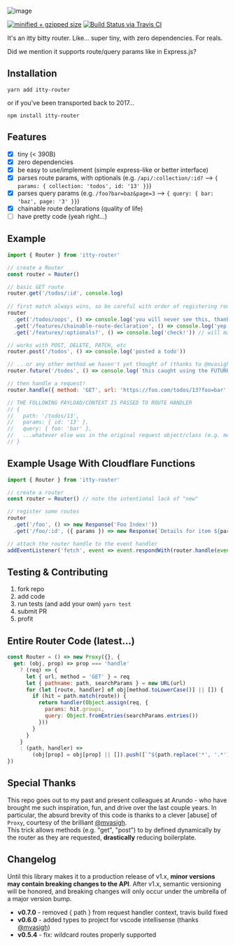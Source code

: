 ![image](https://user-images.githubusercontent.com/865416/79531114-fa0d8200-8036-11ea-824d-70d84164b00a.png)

[![minified + gzipped size](https://badgen.net/bundlephobia/minzip/itty-router)](https://bundlephobia.com/result?p=itty-router)
[![Build Status via Travis CI](https://travis-ci.org/kwhitley/itty-router.svg?branch=v0.x)](https://travis-ci.org/kwhitley/itty-router)  

It's an itty bitty router. Like... super tiny, with zero dependencies. For reals.

Did we mention it supports route/query params like in Express.js?

## Installation

```
yarn add itty-router
```

or if you've been transported back to 2017...
```
npm install itty-router
```

## Features
- [x] tiny (< 390B)
- [x] zero dependencies
- [x] be easy to use/implement (simple express-like or better interface)
- [x] parses route params, with optionals (e.g. `/api/:collection/:id?` --> `{ params: { collection: 'todos', id: '13' }}`)
- [x] parses query params (e.g. `/foo?bar=baz&page=3` --> `{ query: { bar: 'baz', page: '3' }}`)
- [x] chainable route declarations (quality of life)
- [ ] have pretty code (yeah right...)

## Example
```js
import { Router } from 'itty-router'

// create a Router
const router = Router()

// basic GET route
router.get('/todos/:id', console.log)
  
// first match always wins, so be careful with order of registering routes
router
  .get('/todos/oops', () => console.log('you will never see this, thanks to upstream /todos/:id'))
  .get('/features/chainable-route-declaration', () => console.log('yep!'))
  .get('/features/:optionals?', () => console.log('check!')) // will match /features and /features/14 both

// works with POST, DELETE, PATCH, etc
router.post('/todos', () => console.log('posted a todo'))

// ...or any other method we haven't yet thought of (thanks to @mvasigh implementation of Proxy <3)
router.future('/todos', () => console.log(`this caught using the FUTURE method!`))

// then handle a request!
router.handle({ method: 'GET', url: 'https://foo.com/todos/13?foo=bar' })

// THE FOLLOWING PAYLOAD/CONTEXT IS PASSED TO ROUTE HANDLER
// {
//   path: '/todos/13',
//   params: { id: '13' },
//   query: { foo: 'bar' },
//   ...whatever else was in the original request object/class (e.g. method, url, etc)
// }
```

## Example Usage With Cloudflare Functions
```js
import { Router } from 'itty-router'

// create a router
const router = Router() // note the intentional lack of "new"

// register some routes
router
  .get('/foo', () => new Response('Foo Index!'))
  .get('/foo/:id', ({ params }) => new Response(`Details for item ${params.id}.`))

// attach the router handle to the event handler
addEventListener('fetch', event => event.respondWith(router.handle(event.request)))
```

## Testing & Contributing
1. fork repo
2. add code
3. run tests (and add your own) `yarn test`
4. submit PR
5. profit

## Entire Router Code (latest...)
```js
const Router = () => new Proxy({}, {
  get: (obj, prop) => prop === 'handle'
    ? (req) => {
      let { url, method = 'GET' } = req
      let { pathname: path, searchParams } = new URL(url)
      for (let [route, handler] of obj[method.toLowerCase()] || []) {
        if (hit = path.match(route)) {
          return handler(Object.assign(req, {
            params: hit.groups,
            query: Object.fromEntries(searchParams.entries()) 
          }))
        }
      }
    } 
    : (path, handler) => 
        (obj[prop] = obj[prop] || []).push([`^${path.replace('*', '.*').replace(/(\/:([^\/\?]+)(\?)?)/gi, '/$3(?<$2>[^\/]+)$3')}$`, handler]) && obj
})
```

## Special Thanks
This repo goes out to my past and present colleagues at Arundo - who have brought me such inspiration, fun, 
and drive over the last couple years.  In particular, the absurd brevity of this code is thanks to a 
clever [abuse] of `Proxy`, courtesy of the brilliant [@mvasigh](https://github.com/mvasigh).  
This trick allows methods (e.g. "get", "post") to by defined dynamically by the router as they are requested, 
**drastically** reducing boilerplate.

## Changelog
Until this library makes it to a production release of v1.x, **minor versions may contain breaking changes to the API**.  After v1.x, semantic versioning will be honored, and breaking changes will only occur under the umbrella of a major version bump.

- **v0.7.0** - removed { path } from  request handler context, travis build fixed
- **v0.6.0** - added types to project for vscode intellisense (thanks [@mvasigh](https://github.com/mvasigh))
- **v0.5.4** - fix: wildcard routes properly supported